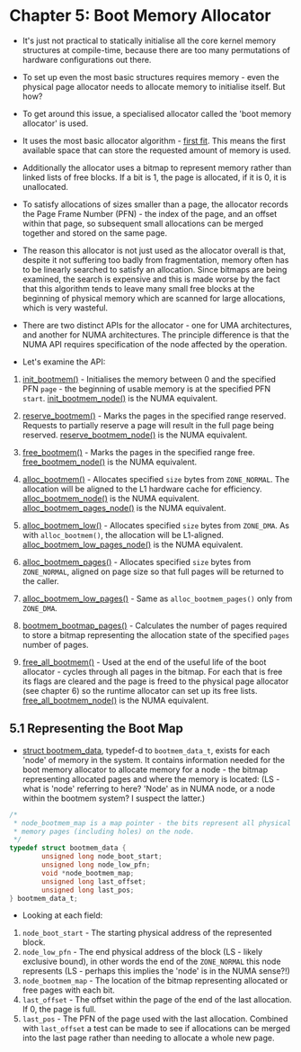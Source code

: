 # Chapter 5: Boot Memory Allocator

* It's just not practical to statically initialise all the core kernel memory
  structures at compile-time, because there are too many permutations of
  hardware configurations out there.

* To set up even the most basic structures requires memory - even the physical
  page allocator needs to allocate memory to initialise itself. But how?

* To get around this issue, a specialised allocator called the 'boot memory
  allocator' is used.

* It uses the most basic allocator algorithm - [first fit][first-fit]. This
  means the first available space that can store the requested amount of memory
  is used.

* Additionally the allocator uses a bitmap to represent memory rather than
  linked lists of free blocks. If a bit is 1, the page is allocated, if it is 0,
  it is unallocated.

* To satisfy allocations of sizes smaller than a page, the allocator records the
  Page Frame Number (PFN) - the index of the page, and an offset within that
  page, so subsequent small allocations can be merged together and stored on the
  same page.

* The reason this allocator is not just used as the allocator overall is that,
  despite it not suffering too badly from fragmentation, memory often has to be
  linearly searched to satisfy an allocation. Since bitmaps are being examined,
  the search is expensive and this is made worse by the fact that this algorithm
  tends to leave many small free blocks at the beginning of physical memory
  which are scanned for large allocations, which is very wasteful.

* There are two distinct APIs for the allocator - one for UMA architectures, and
  another for NUMA architectures. The principle difference is that the NUMA API
  requires specification of the node affected by the operation.

* Let's examine the API:

1. [init_bootmem()][init_bootmem] - Initialises the memory between 0 and the
   specified PFN `page` - the beginning of usable memory is at the specified PFN
   `start`. [init_bootmem_node()][init_bootmem_node] is the NUMA equivalent.

2. [reserve_bootmem()][reserve_bootmem] - Marks the pages in the specified range
   reserved. Requests to partially reserve a page will result in the full page
   being reserved. [reserve_bootmem_node()][reserve_bootmem_node] is the NUMA
   equivalent.

3. [free_bootmem()][free_bootmem] - Marks the pages in the specified range
   free. [free_bootmem_node()][free_bootmem_node] is the NUMA equivalent.

4. [alloc_bootmem()][alloc_bootmem] - Allocates specified `size` bytes from
   `ZONE_NORMAL`. The allocation will be aligned to the L1 hardware cache for
   efficiency. [alloc_bootmem_node()][alloc_bootmem_node] is the NUMA
   equivalent. [alloc_bootmem_pages_node()][alloc_bootmem_pages_node] is the
   NUMA equivalent.

5. [alloc_bootmem_low()][alloc_bootmem_low] - Allocates specified `size` bytes
   from `ZONE_DMA`. As with `alloc_bootmem()`, the allocation will be
   L1-aligned. [alloc_bootmem_low_pages_node()][alloc_bootmem_low_pages_node] is
   the NUMA equivalent.

6. [alloc_bootmem_pages()][alloc_bootmem_pages] - Allocates specified `size`
   bytes from `ZONE_NORMAL`, aligned on page size so that full pages will be
   returned to the caller.

7. [alloc_bootmem_low_pages()][alloc_bootmem_low_pages] - Same as
   `alloc_bootmem_pages()` only from `ZONE_DMA`.

8. [bootmem_bootmap_pages()][bootmem_bootmap_pages] - Calculates the number of
   pages required to store a bitmap representing the allocation state of the
   specified `pages` number of pages.

9. [free_all_bootmem()][free_all_bootmem] - Used at the end of the useful life
   of the boot allocator - cycles through all pages in the bitmap. For each that
   is free its flags are cleared and the page is freed to the physical page
   allocator (see chapter 6) so the runtime allocator can set up its free
   lists. [free_all_bootmem_node()][free_all_bootmem_node] is the NUMA
   equivalent.

## 5.1 Representing the Boot Map

* [struct bootmem_data][bootmem_data], typedef-d to `bootmem_data_t`, exists for
  each 'node' of memory in the system. It contains information needed for the
  boot memory allocator to allocate memory for a node - the bitmap representing
  allocated pages and where the memory is located: (LS - what is 'node'
  referring to here? 'Node' as in NUMA node, or a node within the bootmem
  system? I suspect the latter.)

```c
/*
 * node_bootmem_map is a map pointer - the bits represent all physical
 * memory pages (including holes) on the node.
 */
typedef struct bootmem_data {
        unsigned long node_boot_start;
        unsigned long node_low_pfn;
        void *node_bootmem_map;
        unsigned long last_offset;
        unsigned long last_pos;
} bootmem_data_t;
```

* Looking at each field:

1. `node_boot_start` - The starting physical address of the represented block.
2. `node_low_pfn` - The end physical address of the block (LS - likely exclusive
   bound), in other words the end of the `ZONE_NORMAL` this node represents
   (LS - perhaps this implies the 'node' is in the NUMA sense?!)
3. `node_bootmem_map` - The location of the bitmap representing allocated or
   free pages with each bit.
4. `last_offset` - The offset within the page of the end of the last
   allocation. If 0, the page is full.
5. `last_pos` - The PFN of the page used with the last allocation. Combined with
   `last_offset` a test can be made to see if allocations can be merged into the
   last page rather than needing to allocate a whole new page.

[first-fit]:http://www.memorymanagement.org/mmref/alloc.html#mmref-alloc-first-fit
[init_bootmem]:http://fxr.watson.org/fxr/source/mm/bootmem.c?v=linux-2.4.22#L304
[reserve_bootmem]:http://fxr.watson.org/fxr/source/mm/bootmem.c?v=linux-2.4.22#L311
[free_bootmem]:http://fxr.watson.org/fxr/source/mm/bootmem.c?v=linux-2.4.22#L316
[alloc_bootmem]:http://fxr.watson.org/fxr/source/mm/bootmem.c?v=linux-2.4.22#L326
[alloc_bootmem_low]:http://fxr.watson.org/fxr/source/include/linux/bootmem.h?v=linux-2.4.22#L40
[alloc_bootmem_pages]:http://fxr.watson.org/fxr/source/include/linux/bootmem.h?v=linux-2.4.22#L42
[alloc_bootmem_low_pages]:http://fxr.watson.org/fxr/source/include/linux/bootmem.h?v=linux-2.4.22#L44
[bootmem_bootmap_pages]:http://fxr.watson.org/fxr/source/mm/bootmem.c?v=linux-2.4.22#L32
[free_all_bootmem]:http://fxr.watson.org/fxr/source/mm/bootmem.c?v=linux-2.4.22#L321
[init_bootmem_node]:http://fxr.watson.org/fxr/source/mm/bootmem.c?v=linux-2.4.22#L284
[reserve_bootmem_node]:http://fxr.watson.org/fxr/source/mm/bootmem.c?v=linux-2.4.22#L289
[free_bootmem_node]:http://fxr.watson.org/fxr/source/mm/bootmem.c?v=linux-2.4.22#L294
[alloc_bootmem_node]:http://fxr.watson.org/fxr/source/mm/bootmem.c?v=linux-2.4.22#L344
[alloc_bootmem_pages_node]:http://fxr.watson.org/fxr/source/include/linux/bootmem.h?v=linux-2.4.22#L55
[alloc_bootmem_low_pages_node]:http://fxr.watson.org/fxr/source/include/linux/bootmem.h?v=linux-2.4.22#L57
[free_all_bootmem_node]:http://fxr.watson.org/fxr/source/mm/bootmem.c?v=linux-2.4.22#L299

[bootmem_data]:http://fxr.watson.org/fxr/source/include/linux/bootmem.h?v=linux-2.4.22#L25
